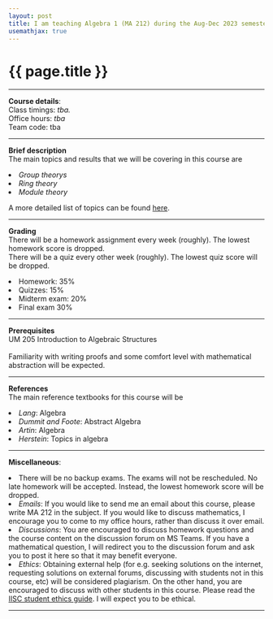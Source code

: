 ```yaml
---
layout: post
title: I am teaching Algebra 1 (MA 212) during the Aug-Dec 2023 semester. 
usemathjax: true
---
```


{{ page.title }}
================

<hr>
<p><b>Course details</b>:<br>
Class timings: <i>tba.</i><br>
Office hours: <i>tba</i> <br>
Team code: tba
</p>

<hr>
<p>
<b>Brief description</b><br>
The main topics and results that we will be covering in this course are
<li><i>Group theorys</i></li>
<li> <i>Ring theory</i></li>
<li><i>Module theory</i></li>
</p>

A more detailed list of topics can be found <a href="http://math.iisc.ac.in/all-courses/ma212.html">here</a>. 

 

<hr> <p> <b>Grading</b><br>
There will be a homework assignment every week (roughly). The lowest homework score is dropped. <br> There will be a quiz every other week (roughly). The lowest quiz score will be dropped. 
<li> Homework: 35% </li>
<li> Quizzes: 15% </li>
<li>Midterm exam: 20% </li>
<li>Final exam 30% </li>
</p>


<hr>
<p><b> Prerequisites</b><br>
UM 205 Introduction to Algebraic Structures <br> <br>
Familiarity with writing proofs and some comfort level with mathematical abstraction will be expected. <br>

</p>


<hr>
<p><b>References</b><br>
The main reference textbooks for this course will be 

<li><i>Lang</i>: Algebra</li>
<li><i>Dummit and Foote</i>: Abstract Algebra </li>
<li><i>Artin</i>: Algebra</li>
<li><i>Herstein</i>: Topics in algebra</li>


</p>
<hr>
<p><b>Miscellaneous</b>:
<li>There will be no backup exams. The exams will not be rescheduled. No late homework will be accepted. Instead, the lowest homework score will be dropped. </li>
<li><i>Emails</i>: If you would like to send me an email about this course, please write MA 212 in the subject. If you would like to discuss mathematics, I encourage you to come to my office hours, rather than discuss it over email.</li>
<li> <i>Discussions</i>: You are encouraged to discuss homework questions and the course content on the discussion forum on MS Teams. If you have a mathematical question, I will redirect you to the discussion forum and ask you to post it here so that it may benefit everyone. </li>
<li><i>Ethics</i>: Obtaining external help (for e.g. seeking solutions on the internet, requesting
solutions on external forums, discussing with students not in this course, etc) will be considered plagiarism. On the other hand, you are encouraged to discuss with other students in this course. Please read the <a href="https://iisc.ac.in/wp-content/uploads/2016/08/iisc_students-code-of-conduct.pdf">IISC student ethics guide</a>. I will expect you to be ethical. </li>

</p>
<hr>
